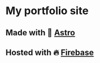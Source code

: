 # My portfolio site

## Made with :rocket: [Astro](https://astro.build)

## Hosted with :fire: [Firebase](https://firebase.google.com/)

